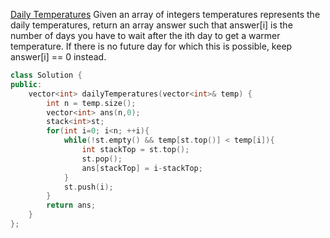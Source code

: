 [Daily Temperatures](https://leetcode.com/problems/daily-temperatures/description/)
Given an array of integers temperatures represents the daily temperatures, return an array answer such that answer[i] is the number of days you have to wait after the ith day to get a warmer temperature. If there is no future day for which this is possible, keep answer[i] == 0 instead.

```cpp
class Solution {
public:
    vector<int> dailyTemperatures(vector<int>& temp) {
        int n = temp.size();
        vector<int> ans(n,0);
        stack<int>st;
        for(int i=0; i<n; ++i){
            while(!st.empty() && temp[st.top()] < temp[i]){
                int stackTop = st.top();
                st.pop();
                ans[stackTop] = i-stackTop;
            }
            st.push(i);
        }
        return ans;
    }
};
```
